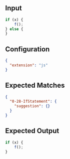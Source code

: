 
## Input
```javascript input
if (x) {
    f();
} else {
}
```

## Configuration
```json configuration
{
  "extension": "js"
}
```

## Expected Matches
```json expected matches
{
  "0-28-IfStatement": {
    "suggestion": {}
  }
}
```

## Expected Output
```javascript expected output
if (x) {
    f();
}
```

